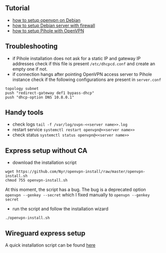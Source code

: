## Tutorial
* [how to setup openvpn on Debian](https://www.digitalocean.com/community/tutorials/how-to-set-up-an-openvpn-server-on-debian-10)
* [how to setup Debian server with firewall](https://www.digitalocean.com/community/tutorials/initial-server-setup-with-debian-10)
* [how to setup Pihole with OpenVPN](https://www.digitalocean.com/community/tutorials/how-to-block-advertisements-at-the-dns-level-using-pi-hole-and-openvpn-on-ubuntu-16-04)


## Troubleshooting
* if Pihole installation does not ask for a static IP and gateway IP addresses check if this file is present `/etc/dhcpcd.conf` and create an empty one if not.
* if connection hangs after pointing OpenVPN access server to Pihole instance check if the following configurations are present  in `server.conf`
```
topology subnet
push "redirect-gateway def1 bypass-dhcp"
push "dhcp-option DNS 10.8.0.1"
```

## Handy tools

* check logs `tail -f /var/log/ovpn-<<server name>>.log`
* restart service `systemctl restart openvpn@<<server name>>`
* check status `systemctl status openvpn@<<server name>>`

## Express setup without CA
* download the installation script
```shell
wget https://github.com/Nyr/openvpn-install/raw/master/openvpn-install.sh
chmod 755 openvpn-install.sh
```

At this moment, the script has a bug. The bug is a deprecated option `openvpn --genkey --secret` which I fixed manually to `openvpn --genkey secret`

* run the script and follow the installation wizard

```shell
./openvpn-install.sh
```

## Wireguard express setup
A quick installation script can be found [here](https://coin.host/blog/how-to-set-up-a-private-wireguard-vpn-server-on-a-vps)
